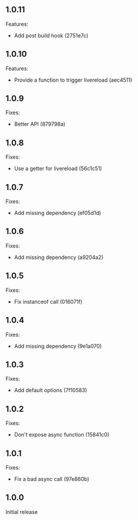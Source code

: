 ## 1.0.11

Features:

- Add post build hook (2751e7c)

## 1.0.10

Features:

- Provide a function to trigger livereload (aec4511)

## 1.0.9

Fixes:

- Better API (879798a)

## 1.0.8

Fixes:

- Use a getter for livereload (56c1c51)

## 1.0.7

Fixes:

- Add missing dependency (ef05d1d)

## 1.0.6

Fixes:

- Add missing dependency (a9204a2)

## 1.0.5

Fixes:

- Fix instanceof call (016071f)

## 1.0.4

Fixes:

- Add missing dependency (9e1a070)

## 1.0.3

Fixes:

- Add default options (7f10583)

## 1.0.2

Fixes:

- Don't expose async function (15841c0)

## 1.0.1

Fixes:

- Fix a bad async call (97e860b)

## 1.0.0

Initial release